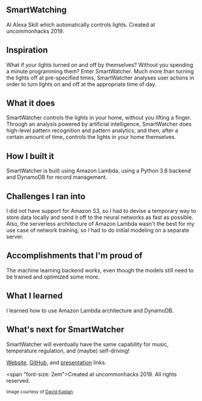 ## SmartWatching
AI Alexa Skill which automatically controls lights. Created at uncommonhacks 2019.

## Inspiration

What if your lights turned on and off by themselves? Without you spending a minute programming them? Enter SmartWatcher. Much more than turning the lights off at pre-specified times, SmartWatcher analyses user actions in order to turn lights on and off at the appropriate time of day. 

## What it does

SmartWatcher controls the lights in your home, without you lifting a finger. Through an analysis powered by artificial intelligence, SmartWatcher does high-level pattern recognition and pattern analytics, and then, after a certain amount of time, controls the lights in your home themselves.

## How I built it

SmartWatcher is built using Amazon Lambda, using a Python 3.6 backend and DynamoDB for record management. 

## Challenges I ran into

I did not have support for Amazon S3, so I had to devise a temporary way to store data locally and send it off to the neural networks as fast as possible. Also, the serverless architecture of Amazon Lambda wasn't the best for my use case of network training, so I had to do initial modeling on a separate server.

## Accomplishments that I'm proud of

The machine learning backend works, even though the models still need to be trained and optimized some more. 

## What I learned

I learned how to use Amazon Lambda architecture and DynamoDB. 

## What's next for SmartWatcher

SmartWatcher will eventually have the same capability for music, temperature regulation, and (maybe) self-driving!

[Website](http://localhost:1313/SmartWatching/), [GitHub](https://github.com/as4mo3/SmartWatching), and [presentation](https://docs.google.com/presentation/d/1hnEbS85fWeWY49ii0HkPnh7WHXjcbiytJyHt43siGMw/edit?usp=sharing) links.

<span "font-size: 2em">Created at uncommonhacks 2019. All rights reserved. </span>

<sub>Image courtesy of [David Kaplan](https://geomarketing.com/voice-activated-connected-device-usage-jumps-130-percent-this-year).</sub>
